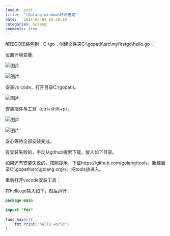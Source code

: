 ```yaml
---
layout: post
title:  "[Golang]windows环境搭建"
date:   2014-03-01 10:10:10
categories: Golang
comments: true
---
```


解压GO压缩包到：C:\go；创建文件夹C:\gopath\src\myfirstgo\hello.go；

设置环境变量:

![图片](http://owk5gjdrg.bkt.clouddn.com/0067%E7%8E%AF%E5%A2%83%E6%90%AD%E5%BB%BA.png)

![图片](http://owk5gjdrg.bkt.clouddn.com/0068%E7%8E%AF%E5%A2%83%E6%90%AD%E5%BB%BA.png)

安装vs code，打开目录C:\gopath。

![图片](http://owk5gjdrg.bkt.clouddn.com/0069%E7%8E%AF%E5%A2%83%E6%90%AD%E5%BB%BA.png)

安装插件与工具（ctrl+shift+p）。

![图片](http://owk5gjdrg.bkt.clouddn.com/0070%E7%8E%AF%E5%A2%83%E6%90%AD%E5%BB%BA.png)

![图片](http://owk5gjdrg.bkt.clouddn.com/0071%E7%8E%AF%E5%A2%83%E6%90%AD%E5%BB%BA.png)

安心等待全部安装完成。

有安装失败的，手动从github搜索下载，放入如下目录。

如果还有安装失败的，按照提示，下载https://github.com/golang/tools，新建目录C:\gopath\src\golang.org\x，把tools放进入。

重新打开vscode安装工具：

在hello.go输入如下，然后运行：

```java
package main  
  
import "fmt"  
  
func main(){  
    fmt.Print("hello world")  
}  
```
